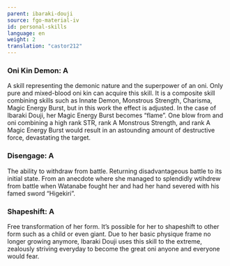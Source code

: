 ```yaml
---
parent: ibaraki-douji
source: fgo-material-iv
id: personal-skills
language: en
weight: 2
translation: "castor212"
---
```


### Oni Kin Demon: A

A skill representing the demonic nature and the superpower of an oni.
Only pure and mixed-blood oni kin can acquire this skill.
It is a composite skill combining skills such as Innate Demon, Monstrous Strength, Charisma, Magic Energy Burst, but in this work the effect is adjusted.
In the case of Ibaraki Douji, her Magic Energy Burst becomes “flame”.
One blow from and oni combining a high rank STR, rank A Monstrous Strength, and rank A Magic Energy Burst would result in an astounding amount of destructive force, devastating the target.

### Disengage: A

The ability to withdraw from battle.
Returning disadvantageous battle to its initial state.
From an anecdote where she managed to splendidly wtihdrew from battle when Watanabe fought her and had her hand severed with his famed sword “Higekiri”.

### Shapeshift: A

Free transformation of her form.
It’s possible for her to shapeshift to other form such as a child or even giant.
Due to her basic physique frame no longer growing anymore, Ibaraki Douji uses this skill to the extreme, zealously striving everyday to become the great oni anyone and everyone would fear.

